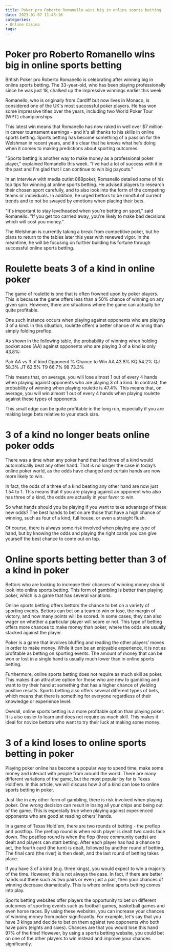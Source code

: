 ```yaml
---
title: Poker pro Roberto Romanello wins big in online sports betting
date: 2023-01-07 11:45:16
categories:
- Online Casino
tags:
---
```



#  Poker pro Roberto Romanello wins big in online sports betting

British Poker pro Roberto Romanello is celebrating after winning big in online sports betting. The 33-year-old, who has been playing professionally since he was just 18, chalked up the impressive winnings earlier this week.

Romanello, who is originally from Cardiff but now lives in Monaco, is considered one of the UK's most successful poker players. He has won some impressive titles over the years, including two World Poker Tour (WPT) championships.

This latest win means that Romanello has now raked in well over $7 million in career tournament earnings - and it's all thanks to his skills in online sports betting. Sports betting has become something of a passion for the Welshman in recent years, and it's clear that he knows what he's doing when it comes to making predictions about sporting outcomes.

"Sports betting is another way to make money as a professional poker player," explained Romanello this week. "I've had a lot of success with it in the past and I'm glad that I can continue to win big payouts."

In an interview with media outlet 888poker, Romanello detailed some of his top tips for winning at online sports betting. He advised players to research their chosen sport carefully, and to also look into the form of the competing teams or individuals. In addition, he urged bettors to be mindful of current trends and to not be swayed by emotions when placing their bets.

"It's important to stay levelheaded when you're betting on sport," said Romanello. "If you get too carried away, you're likely to make bad decisions which will cost you money."

The Welshman is currently taking a break from competitive poker, but he plans to return to the tables later this year with renewed vigor. In the meantime, he will be focusing on further building his fortune through successful online sports betting.

#  Roulette beats 3 of a kind in online poker

The game of roulette is one that is often frowned upon by poker players. This is because the game offers less than a 50% chance of winning on any given spin. However, there are situations where the game can actually be quite profitable.

One such instance occurs when playing against opponents who are playing 3 of a kind. In this situation, roulette offers a better chance of winning than simply folding preflop.

As shown in the following table, the probability of winning when holding pocket aces (AA) against opponents who are playing 3 of a kind is only 43.8%:

Pair AA vs 3 of kind Opponent % Chance to Win AA 43.8% KQ 54.2% QJ 58.3% JT 62.5% T9 66.7% 98 73.3%

This means that, on average, you will lose almost 1 out of every 4 hands when playing against opponents who are playing 3 of a kind. In contrast, the probability of winning when playing roulette is 47.4%. This means that, on average, you will win almost 1 out of every 4 hands when playing roulette against these types of opponents.

This small edge can be quite profitable in the long run, especially if you are making large bets relative to your stack size.

#  3 of a kind no longer beats online poker odds

There was a time when any poker hand that had three of a kind would automatically beat any other hand. That is no longer the case in today’s online poker world, as the odds have changed and certain hands are now more likely to win.

In fact, the odds of a three of a kind beating any other hand are now just 1.54 to 1. This means that if you are playing against an opponent who also has three of a kind, the odds are actually in your favor to win.

So what hands should you be playing if you want to take advantage of these new odds? The best hands to bet on are those that have a high chance of winning, such as four of a kind, full house, or even a straight flush.

Of course, there is always some risk involved when playing any type of hand, but by knowing the odds and playing the right cards you can give yourself the best chance to come out on top.

#  Online sports betting better than 3 of a kind in poker

Bettors who are looking to increase their chances of winning money should look into online sports betting. This form of gambling is better than playing poker, which is a game that has several variations.

Online sports betting offers bettors the chance to bet on a variety of sporting events. Bettors can bet on a team to win or lose, the margin of victory, and how many points will be scored. In some cases, they can also wager on whether a particular player will score or not. This type of betting offers more chances to make money than poker, where the odds are usually stacked against the player.

Poker is a game that involves bluffing and reading the other players’ moves in order to make money. While it can be an enjoyable experience, it is not as profitable as betting on sporting events. The amount of money that can be won or lost in a single hand is usually much lower than in online sports betting.

Furthermore, online sports betting does not require as much skill as poker. This makes it an attractive option for those who are new to gambling and want to try their hand at something that has a higher chance of yielding positive results. Sports betting also offers several different types of bets, which means that there is something for everyone regardless of their knowledge or experience level.

Overall, online sports betting is a more profitable option than playing poker. It is also easier to learn and does not require as much skill. This makes it ideal for novice bettors who want to try their luck at making some money.

#  3 of a kind loses to online sports betting in poker

Playing poker online has become a popular way to spend time, make some money and interact with people from around the world. There are many different variations of the game, but the most popular by far is Texas Hold'em. In this article, we will discuss how 3 of a kind can lose to online sports betting in poker.

Just like in any other form of gambling, there is risk involved when playing poker. One wrong decision can result in losing all your chips and being out of the game. This is especially true when playing against experienced opponents who are good at reading others' hands.

In a game of Texas Hold'em, there are two rounds of betting - the preflop and postflop. The preflop round is when each player is dealt two cards face down. The postflop round is when the flop (three community cards) are dealt and players can start betting. After each player has had a chance to act, the fourth card (the turn) is dealt, followed by another round of betting. The final card (the river) is then dealt, and the last round of betting takes place.

If you have 3 of a kind (e.g. three kings), you would expect to win a majority of the time. However, this is not always the case. In fact, if there are better hands out there such as two pairs or even just a pair, then your chances of winning decrease dramatically. This is where online sports betting comes into play.

Sports betting websites offer players the opportunity to bet on different outcomes of sporting events such as football games, basketball games and even horse races. By using these websites, you can increase your chances of winning money from poker significantly. For example, let's say that you have 3 kings and decide to bet on them against two opponents who both have pairs (eights and sixes). Chances are that you would lose this hand 97% of the time! However, by using a sports betting website, you could bet on one of the other players to win instead and improve your chances significantly.